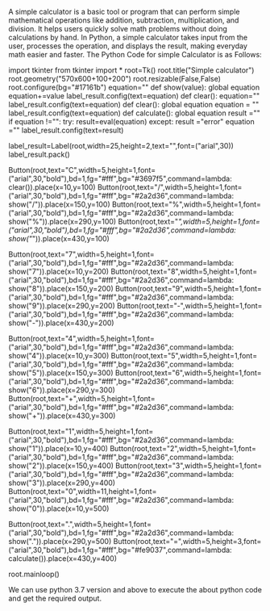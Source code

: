 A simple calculator is a basic tool or program that can perform simple mathematical operations like addition, subtraction, multiplication, and division. 
It helps users quickly solve math problems without doing calculations by hand. 
In Python, a simple calculator takes input from the user, processes the operation, and displays the result, making everyday math easier and faster.
The Python Code for simple Calculator is as Follows:

import tkinter
from tkinter import *
root=Tk()
root.title("Simple calculator")
root.geometry("570x600+100+200")
root.resizable(False,False)
root.configure(bg="#17161b")
equation=""
def show(value):
    global equation
    equation+=value
    label_result.config(text=equation)
def clear():
    equation=""
    label_result.config(text=equation)
def clear():
    global equation
    equation = ""
    label_result.config(text=equation)
def calculate():
    global equation
    result =""
    if equation !="":
        try:
            result=eval(equation)
        except:
            result ="error"
            equation =""
    label_result.config(text=result)

label_result=Label(root,width=25,height=2,text="",font=("arial",30))
label_result.pack()

Button(root,text="C",width=5,height=1,font=("arial",30,"bold"),bd=1,fg="#fff",bg="#3697f5",command=lambda: clear()).place(x=10,y=100)
Button(root,text="/",width=5,height=1,font=("arial",30,"bold"),bd=1,fg="#fff",bg="#2a2d36",command=lambda: show("/")).place(x=150,y=100)
Button(root,text="%",width=5,height=1,font=("arial",30,"bold"),bd=1,fg="#fff",bg="#2a2d36",command=lambda: show("%")).place(x=290,y=100)
Button(root,text="*",width=5,height=1,font=("arial",30,"bold"),bd=1,fg="#fff",bg="#2a2d36",command=lambda: show("*")).place(x=430,y=100)

Button(root,text="7",width=5,height=1,font=("arial",30,"bold"),bd=1,fg="#fff",bg="#2a2d36",command=lambda: show("7")).place(x=10,y=200)
Button(root,text="8",width=5,height=1,font=("arial",30,"bold"),bd=1,fg="#fff",bg="#2a2d36",command=lambda: show("8")).place(x=150,y=200)
Button(root,text="9",width=5,height=1,font=("arial",30,"bold"),bd=1,fg="#fff",bg="#2a2d36",command=lambda: show("9")).place(x=290,y=200)
Button(root,text="-",width=5,height=1,font=("arial",30,"bold"),bd=1,fg="#fff",bg="#2a2d36",command=lambda: show("-")).place(x=430,y=200)

Button(root,text="4",width=5,height=1,font=("arial",30,"bold"),bd=1,fg="#fff",bg="#2a2d36",command=lambda: show("4")).place(x=10,y=300)
Button(root,text="5",width=5,height=1,font=("arial",30,"bold"),bd=1,fg="#fff",bg="#2a2d36",command=lambda: show("5")).place(x=150,y=300)
Button(root,text="6",width=5,height=1,font=("arial",30,"bold"),bd=1,fg="#fff",bg="#2a2d36",command=lambda: show("6")).place(x=290,y=300)
Button(root,text="+",width=5,height=1,font=("arial",30,"bold"),bd=1,fg="#fff",bg="#2a2d36",command=lambda: show("+")).place(x=430,y=300)

Button(root,text="1",width=5,height=1,font=("arial",30,"bold"),bd=1,fg="#fff",bg="#2a2d36",command=lambda: show("1")).place(x=10,y=400)
Button(root,text="2",width=5,height=1,font=("arial",30,"bold"),bd=1,fg="#fff",bg="#2a2d36",command=lambda: show("2")).place(x=150,y=400)
Button(root,text="3",width=5,height=1,font=("arial",30,"bold"),bd=1,fg="#fff",bg="#2a2d36",command=lambda: show("3")).place(x=290,y=400)
Button(root,text="0",width=11,height=1,font=("arial",30,"bold"),bd=1,fg="#fff",bg="#2a2d36",command=lambda: show("0")).place(x=10,y=500)

Button(root,text=".",width=5,height=1,font=("arial",30,"bold"),bd=1,fg="#fff",bg="#2a2d36",command=lambda: show(".")).place(x=290,y=500)
Button(root,text="=",width=5,height=3,font=("arial",30,"bold"),bd=1,fg="#fff",bg="#fe9037",command=lambda: calculate()).place(x=430,y=400)

root.mainloop()


We can use python 3.7 version and above to execute the about python code and get the required output.
